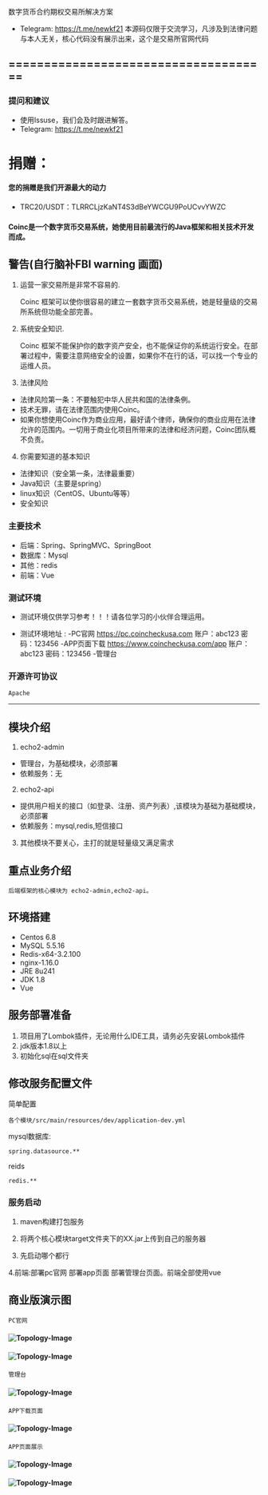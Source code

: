 数字货币合约期权交易所解决方案
- Telegram: https://t.me/newkf21
  本源码仅限于交流学习，凡涉及到法律问题与本人无关，核心代码没有展示出来，这个是交易所官网代码

=====================================
---
### 提问和建议
- 使用Issuse，我们会及时跟进解答。
- Telegram: https://t.me/newkf21

# 捐赠：
#### 您的捐赠是我们开源最大的动力
- TRC20/USDT：TLRRCLjzKaNT4S3dBeYWCGU9PoUCvvYWZC

#### Coinc是一个数字货币交易系统，她使用目前最流行的Java框架和相关技术开发而成。

## 警告(自行脑补FBI warning 画面)

1. 运营一家交易所是非常不容易的.

   Coinc 框架可以使你很容易的建立一套数字货币交易系统，她是轻量级的交易所系统但功能全部完善。

2. 系统安全知识.

   Coinc 框架不能保护你的数字资产安全，也不能保证你的系统运行安全。在部署过程中，需要注意网络安全的设置，如果你不在行的话，可以找一个专业的运维人员。

3. 法律风险

- 法律风险第一条：不要触犯中华人民共和国的法律条例。
- 技术无罪，请在法律范围内使用Coinc。
- 如果你想使用Coinc作为商业应用，最好请个律师，确保你的商业应用在法律允许的范围内。一切用于商业化项目所带来的法律和经济问题，Coinc团队概不负责。

4. 你需要知道的基本知识

- 法律知识（安全第一条，法律最重要）
- Java知识（主要是spring）
- linux知识（CentOS、Ubuntu等等）
- 安全知识

### 主要技术

- 后端：Spring、SpringMVC、SpringBoot
- 数据库：Mysql
- 其他：redis
- 前端：Vue

### 测试环境
- 测试环境仅供学习参考！！！请各位学习的小伙伴合理运用。

- 测试环境地址 :
-PC官网 https://pc.coincheckusa.com 账户：abc123 密码：123456
-APP页面下载 https://www.coincheckusa.com/app 账户：abc123 密码：123456
-管理台 
### 开源许可协议
    Apache
---

##  模块介绍

1. echo2-admin

- 管理台，为基础模块，必须部署
- 依赖服务：无

2. echo2-api

- 提供用户相关的接口（如登录、注册、资产列表）,该模块为基础为基础模块，必须部署
- 依赖服务：mysql,redis,短信接口

3. 其他模块不要关心，主打的就是轻量级又满足需求

##  重点业务介绍

    后端框架的核心模块为 echo2-admin,echo2-api。
## 环境搭建
- Centos 6.8
- MySQL 5.5.16
- Redis-x64-3.2.100
- nginx-1.16.0
- JRE 8u241
- JDK 1.8
- Vue


## 服务部署准备

1. 项目用了Lombok插件，无论用什么IDE工具，请务必先安装Lombok插件
2. jdk版本1.8以上
3. 初始化sql在sql文件夹

## 修改服务配置文件
简单配置

```
各个模块/src/main/resources/dev/application-dev.yml
```

mysql数据库:

```
spring.datasource.**
```

reids

```
redis.**
```

### 服务启动
1. maven构建打包服务 

2. 将两个核心模块target文件夹下的XX.jar上传到自己的服务器

3. 先启动哪个都行

4.前端:部署pc官网 部署app页面 部署管理台页面。前端全部使用vue

## 商业版演示图
```
PC官网
```
#### ![Topology-Image](/Snipaste_2025-05-11_16-37-18.png)
#### ![Topology-Image](/Snipaste_2025-05-11_16-38-00.png)
```
管理台
```
#### ![Topology-Image](/Snipaste_2025-05-11_16-38-22.png)
```
APP下载页面
```
#### ![Topology-Image](/Snipaste_2025-05-11_16-39-08.png)

```
APP页面展示
```
#### ![Topology-Image](/photo_2025-05-12_00-01-36.jpg)
#### ![Topology-Image](/photo_2025-05-12_00-39-29.jpg)
